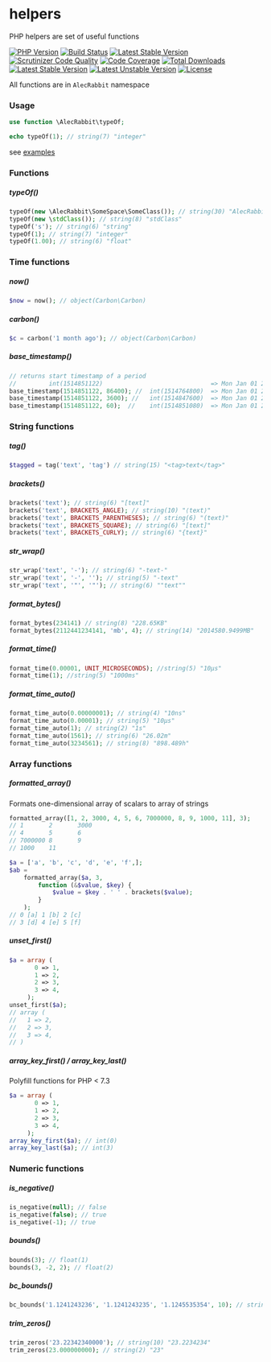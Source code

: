 # helpers

PHP helpers are set of useful functions

[![PHP Version](https://img.shields.io/packagist/php-v/alecrabbit/helpers.svg)](https://github.com/alecrabbit/helpers)
[![Build Status](https://travis-ci.com/alecrabbit/php-helpers.svg?branch=master)](https://travis-ci.org/alecrabbit/php-helpers)
[![Latest Stable Version](https://poser.pugx.org/alecrabbit/php-helpers/v/stable)](https://packagist.org/packages/alecrabbit/php-helpers)
[![Scrutinizer Code Quality](https://scrutinizer-ci.com/g/alecrabbit/php-helpers/badges/quality-score.png?b=master)](https://scrutinizer-ci.com/g/alecrabbit/php-helpers/?branch=master)
[![Code Coverage](https://scrutinizer-ci.com/g/alecrabbit/php-helpers/badges/coverage.png?b=master)](https://scrutinizer-ci.com/g/alecrabbit/php-helpers/?branch=master)
[![Total Downloads](https://poser.pugx.org/alecrabbit/php-helpers/downloads)](https://packagist.org/packages/alecrabbit/php-helpers)
[![Latest Stable Version](https://img.shields.io/packagist/v/alecrabbit/php-helpers.svg)](https://packagist.org/packages/alecrabbit/php-helpers)
[![Latest Unstable Version](https://poser.pugx.org/alecrabbit/php-helpers/v/unstable)](https://packagist.org/packages/alecrabbit/php-helpers)
[![License](https://poser.pugx.org/alecrabbit/php-helpers/license)](https://packagist.org/packages/alecrabbit/php-helpers)

All functions are in `AlecRabbit` namespace

### Usage
```php 
use function \AlecRabbit\typeOf;

echo typeOf(1); // string(7) "integer"
```
see [examples](https://github.com/alecrabbit/php-helpers/tree/master/examples)

### Functions

##### typeOf()
```php 
typeOf(new \AlecRabbit\SomeSpace\SomeClass()); // string(30) "AlecRabbit\SomeSpace\SomeClass"
typeOf(new \stdClass()); // string(8) "stdClass"
typeOf('s'); // string(6) "string"
typeOf(1); // string(7) "integer"
typeOf(1.00); // string(6) "float"
```

### Time functions

##### now()
```php 
$now = now(); // object(Carbon\Carbon)
```

##### carbon()
```php 
$c = carbon('1 month ago'); // object(Carbon\Carbon)
```

##### base_timestamp()
```php 
// returns start timestamp of a period
//         int(1514851122)                              => Mon Jan 01 2018 23:58:42 GMT+0000
base_timestamp(1514851122, 86400); //  int(1514764800)  => Mon Jan 01 2018 00:00:00 GMT+0000
base_timestamp(1514851122, 3600); //   int(1514847600)  => Mon Jan 01 2018 23:00:00 GMT+0000
base_timestamp(1514851122, 60);  //    int(1514851080)  => Mon Jan 01 2018 23:58:00 GMT+0000
```

### String functions

##### tag()
```php 
$tagged = tag('text', 'tag') // string(15) "<tag>text</tag>"
```

##### brackets()
```php 
brackets('text'); // string(6) "[text]"
brackets('text', BRACKETS_ANGLE); // string(10) "⟨text⟩"
brackets('text', BRACKETS_PARENTHESES); // string(6) "(text)"
brackets('text', BRACKETS_SQUARE); // string(6) "[text]"
brackets('text', BRACKETS_CURLY); // string(6) "{text}"
```

##### str_wrap() 
```php 
str_wrap('text', '-'); // string(6) "-text-"
str_wrap('text', '-', ''); // string(5) "-text"
str_wrap('text', '"', '"'); // string(6) ""text""
```

##### format_bytes()
```php 
format_bytes(234141) // string(8) "228.65KB"
format_bytes(2112441234141, 'mb', 4); // string(14) "2014580.9499MB"
```

##### format_time()
```php 
format_time(0.00001, UNIT_MICROSECONDS); //string(5) "10μs"
format_time(1); //string(5) "1000ms"
```

##### format_time_auto()
```php 
format_time_auto(0.00000001); // string(4) "10ns"
format_time_auto(0.00001); // string(5) "10μs"
format_time_auto(1); // string(2) "1s"
format_time_auto(1561); // string(6) "26.02m"
format_time_auto(3234561); // string(8) "898.489h"
```

### Array functions

##### formatted_array()
Formats one-dimensional array of scalars to array of strings 
```php 
formatted_array([1, 2, 3000, 4, 5, 6, 7000000, 8, 9, 1000, 11], 3);
// 1       2       3000   
// 4       5       6      
// 7000000 8       9      
// 1000    11 

$a = ['a', 'b', 'c', 'd', 'e', 'f',];
$ab =
    formatted_array($a, 3,
        function (&$value, $key) {
            $value = $key . ' ' . brackets($value);
        }
    );
// 0 [a] 1 [b] 2 [c]
// 3 [d] 4 [e] 5 [f]
```

##### unset_first()
```php 
$a = array (
       0 => 1,
       1 => 2,
       2 => 3,
       3 => 4,
     );
unset_first($a); 
// array (
//   1 => 2,
//   2 => 3,
//   3 => 4,
// )
```

##### array_key_first() / array_key_last()
Polyfill functions for PHP < 7.3
```php 
$a = array (
       0 => 1,
       1 => 2,
       2 => 3,
       3 => 4,
     );
array_key_first($a); // int(0)
array_key_last($a); // int(3)
```

### Numeric functions

##### is_negative()
```php 
is_negative(null); // false
is_negative(false); // true
is_negative(-1); // true
```

##### bounds()
```php 
bounds(3); // float(1)
bounds(3, -2, 2); // float(2)
```

##### bc_bounds()
```php 
bc_bounds('1.1241243236', '1.1241243235', '1.1245535354', 10); // string(12) "1.1241243236"
```

##### trim_zeros()
```php 
trim_zeros('23.22342340000'); // string(10) "23.2234234"
trim_zeros(23.000000000); // string(2) "23"
```
